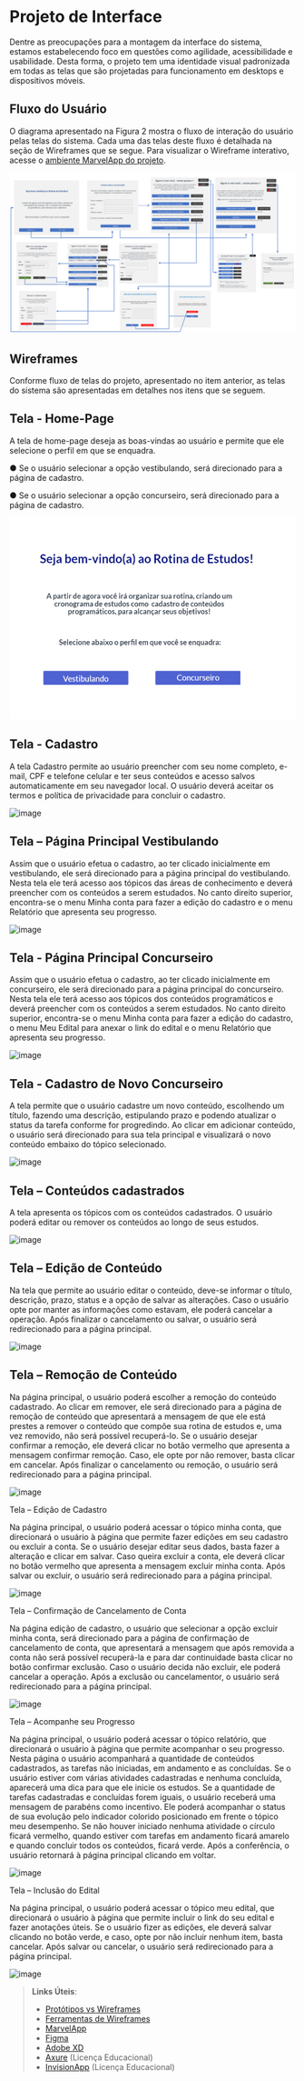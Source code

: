 
# Projeto de Interface

Dentre as preocupações para a montagem da interface do sistema, estamos estabelecendo foco em questões como agilidade, acessibilidade e usabilidade. Desta forma, o projeto tem uma identidade visual padronizada em todas as telas que são projetadas para funcionamento em desktops e dispositivos móveis.

## Fluxo do Usuário

O diagrama apresentado na Figura 2 mostra o fluxo de interação do usuário pelas telas do sistema. Cada uma das telas deste fluxo é detalhada na seção de Wireframes que se segue. Para visualizar o Wireframe interativo, acesse o [ambiente MarvelApp do projeto](https://marvelapp.com/prototype/662f72a).

![Exemplo de UserFlow](img/fluxo-telas-figura2.png)



## Wireframes

Conforme fluxo de telas do projeto, apresentado no item anterior, as telas do sistema são apresentadas em detalhes nos itens que se seguem. 

## Tela - Home-Page

A tela de home-page deseja as boas-vindas ao usuário e permite que ele selecione o perfil em que se enquadra. 

●	Se o usuário selecionar a opção vestibulando, será direcionado para a página de cadastro.

●	Se o usuário selecionar a opção concurseiro, será direcionado para a página de cadastro.


![Figura 3 - Tela Inicial – Boas-vindas](img/tela-boas-vindas-figura3.png)


## Tela - Cadastro
A tela Cadastro permite ao usuário preencher com seu nome completo, e-mail, CPF e telefone celular e ter seus conteúdos e acesso salvos automaticamente em seu navegador local.  O usuário deverá aceitar os termos e política de privacidade para concluir o cadastro.  

![image](https://user-images.githubusercontent.com/115049867/195715343-b797f8bc-9471-42c1-9e4e-c1eed0fdecdf.png)

## Tela – Página Principal Vestibulando
Assim que o usuário efetua o cadastro, ao ter clicado inicialmente em vestibulando, ele será direcionado para a página principal do vestibulando. Nesta tela ele terá acesso aos tópicos das áreas de conhecimento e deverá preencher com os conteúdos a serem estudados. No canto direito superior, encontra-se o menu Minha conta para fazer a edição do cadastro e o menu Relatório que apresenta seu progresso. 

![image](https://user-images.githubusercontent.com/115049867/195715516-748947e1-992c-40d0-ad72-72d98d61e135.png)

## Tela - Página Principal Concurseiro
Assim que o usuário efetua o cadastro, ao ter clicado inicialmente em concurseiro, ele será direcionado para a página principal do concurseiro. Nesta tela ele terá acesso aos tópicos dos conteúdos programáticos e deverá preencher com os conteúdos a serem estudados. No canto direito superior, encontra-se o menu Minha conta para fazer a edição do cadastro, o menu Meu Edital para anexar o link do edital e o menu Relatório que apresenta seu progresso. 

![image](https://user-images.githubusercontent.com/115049867/195715659-3ff2f005-2eba-4132-8f39-d4e36deaf026.png)

## Tela - Cadastro de Novo Concurseiro
A tela permite que o usuário cadastre um novo conteúdo, escolhendo um título, fazendo uma descrição, estipulando prazo e podendo atualizar o status da tarefa conforme for progredindo. Ao clicar em adicionar conteúdo, o usuário será direcionado para sua tela principal e visualizará o novo conteúdo embaixo do tópico selecionado.

![image](https://user-images.githubusercontent.com/115125596/196009577-bd918ec1-bf22-474e-9696-993eb61869c2.png)

## Tela – Conteúdos cadastrados
A tela apresenta os tópicos com os conteúdos cadastrados. O usuário poderá editar ou remover os conteúdos ao longo de seus estudos.

![image](https://user-images.githubusercontent.com/115125596/196009590-e0fd3a47-654e-4b9b-87a3-418b466f43e8.png)

## Tela – Edição de Conteúdo
Na tela que permite ao usuário editar o conteúdo, deve-se informar o título, descrição, prazo, status e a opção de salvar as alterações. Caso o usuário opte por manter as informações como estavam, ele poderá cancelar a operação. Após finalizar o cancelamento ou salvar, o usuário será redirecionado para a página principal.

![image](https://user-images.githubusercontent.com/115125596/196009603-71b64a26-5aee-4b09-9cd8-3d6bdfa9c912.png)
  
 ## Tela – Remoção de Conteúdo
Na página principal, o usuário poderá escolher a remoção do conteúdo cadastrado. Ao clicar em remover, ele será direcionado para a página de remoção de conteúdo que apresentará a mensagem de que ele está prestes a remover o conteúdo que compõe sua rotina de estudos e, uma vez removido, não será possível recuperá-lo. Se o usuário desejar confirmar a remoção, ele deverá clicar no botão vermelho que apresenta a mensagem confirmar remoção. Caso, ele opte por não remover, basta clicar em cancelar. Após finalizar o cancelamento ou remoção, o usuário será redirecionado para a página principal. 

![image](https://user-images.githubusercontent.com/115125596/196009615-38de4b3f-c72c-4966-a79e-0c117ae28673.png)

Tela – Edição de Cadastro

Na página principal, o usuário poderá acessar o tópico minha conta, que direcionará o usuário à página que permite fazer edições em seu cadastro ou excluir a conta. Se o usuário desejar editar seus dados, basta fazer a alteração e clicar em salvar. Caso queira excluir a conta, ele deverá clicar no botão vermelho que apresenta a mensagem excluir minha conta. Após salvar ou excluir, o usuário será redirecionado para a página principal. 

![image](https://user-images.githubusercontent.com/115903741/196056134-8e77442c-1f07-492d-8143-535124a5efa8.png)

Tela – Confirmação de Cancelamento de Conta

Na página edição de cadastro, o usuário que selecionar a opção excluir minha conta, será direcionado para a página de confirmação de cancelamento de conta, que apresentará a mensagem que após removida a conta não será possível recuperá-la e para dar continuidade basta clicar no botão confirmar exclusão. Caso o usuário decida não excluir, ele poderá cancelar a operação. Após a exclusão ou cancelamentor, o usuário será redirecionado para a página principal. 

![image](https://user-images.githubusercontent.com/115903741/196056144-8a03e9a6-b075-4412-9913-8328b8ba2cca.png)

Tela – Acompanhe seu Progresso

Na página principal, o usuário poderá acessar o tópico relatório, que direcionará o usuário à página que permite acompanhar o seu progresso. Nesta página o usuário acompanhará a quantidade de conteúdos cadastrados, as tarefas não iniciadas, em andamento e as concluídas. Se o usuário estiver com várias atividades cadastradas e nenhuma concluída, aparecerá uma dica para que ele inicie os estudos. Se a quantidade de tarefas cadastradas e concluídas forem iguais, o usuário receberá uma mensagem de parabéns como incentivo. Ele poderá acompanhar o status de sua evolução pelo indicador colorido posicionado em frente o tópico meu desempenho. Se não houver iniciado nenhuma atividade o círculo ficará vermelho, quando estiver com tarefas em andamento ficará amarelo e quando concluir todos os conteúdos, ficará verde. Após a conferência, o usuário retornará à página principal clicando em voltar. 

![image](https://user-images.githubusercontent.com/115903741/196056160-25ab16d9-27bc-4865-a8c2-675cde5d1390.png)

Tela – Inclusão do Edital

Na página principal, o usuário poderá acessar o tópico meu edital, que direcionará o usuário à página que permite incluir o link do seu edital e fazer anotações úteis. Se o usuário fizer as edições, ele deverá salvar clicando no botão verde, e caso, opte por não incluir nenhum item, basta cancelar. Após salvar ou cancelar, o usuário será redirecionado para a página principal. 

![image](https://user-images.githubusercontent.com/115903741/196056173-69ea7306-9d09-4145-a2ee-cd9e39f8e84d.png)


> **Links Úteis**:
> - [Protótipos vs Wireframes](https://www.nngroup.com/videos/prototypes-vs-wireframes-ux-projects/)
> - [Ferramentas de Wireframes](https://rockcontent.com/blog/wireframes/)
> - [MarvelApp](https://marvelapp.com/developers/documentation/tutorials/)
> - [Figma](https://www.figma.com/)
> - [Adobe XD](https://www.adobe.com/br/products/xd.html#scroll)
> - [Axure](https://www.axure.com/edu) (Licença Educacional)
> - [InvisionApp](https://www.invisionapp.com/) (Licença Educacional)
